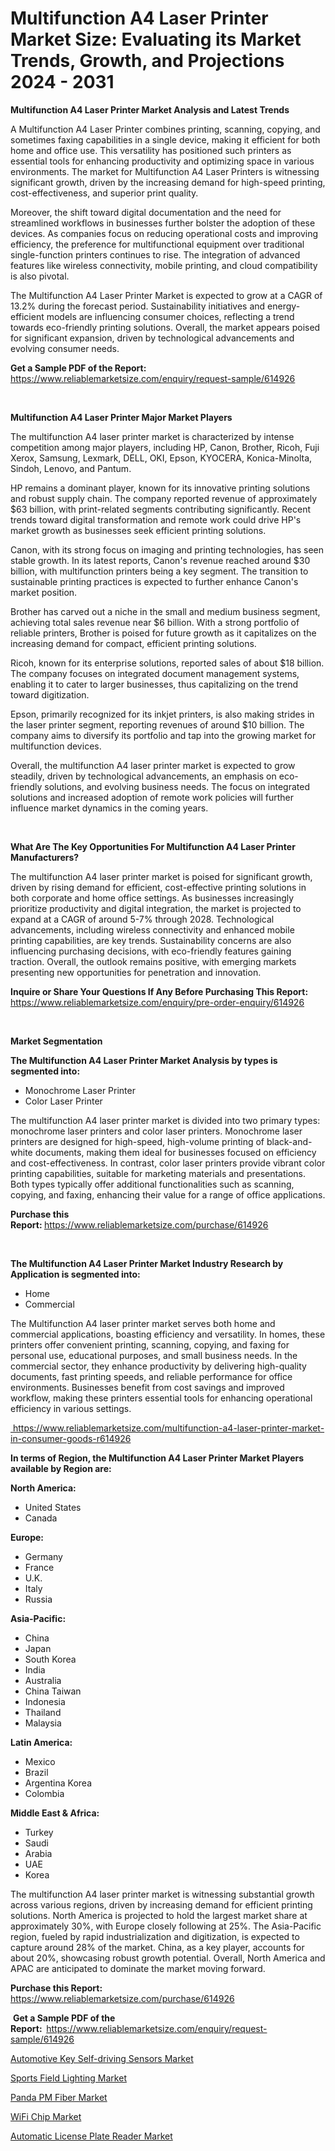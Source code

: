 <p><h1>Multifunction A4 Laser Printer Market Size: Evaluating its Market Trends, Growth, and Projections 2024 - 2031</h1></p><p><strong>Multifunction A4 Laser Printer Market Analysis and Latest Trends</strong></p>
<p><p>A Multifunction A4 Laser Printer combines printing, scanning, copying, and sometimes faxing capabilities in a single device, making it efficient for both home and office use. This versatility has positioned such printers as essential tools for enhancing productivity and optimizing space in various environments. The market for Multifunction A4 Laser Printers is witnessing significant growth, driven by the increasing demand for high-speed printing, cost-effectiveness, and superior print quality. </p><p>Moreover, the shift toward digital documentation and the need for streamlined workflows in businesses further bolster the adoption of these devices. As companies focus on reducing operational costs and improving efficiency, the preference for multifunctional equipment over traditional single-function printers continues to rise. The integration of advanced features like wireless connectivity, mobile printing, and cloud compatibility is also pivotal. </p><p>The Multifunction A4 Laser Printer Market is expected to grow at a CAGR of 13.2% during the forecast period. Sustainability initiatives and energy-efficient models are influencing consumer choices, reflecting a trend towards eco-friendly printing solutions. Overall, the market appears poised for significant expansion, driven by technological advancements and evolving consumer needs.</p></p>
<p><strong>Get a Sample PDF of the Report:&nbsp;</strong> <a href="https://www.reliablemarketsize.com/enquiry/request-sample/614926?utm_campaign=1176&utm_medium=2&utm_source=Github&utm_content=ia&utm_term=01102024&utm_id=multifunction-a4-laser-printer">https://www.reliablemarketsize.com/enquiry/request-sample/614926</a></p>
<p>&nbsp;</p>
<p><strong>Multifunction A4 Laser Printer Major Market Players</strong></p>
<p><p>The multifunction A4 laser printer market is characterized by intense competition among major players, including HP, Canon, Brother, Ricoh, Fuji Xerox, Samsung, Lexmark, DELL, OKI, Epson, KYOCERA, Konica-Minolta, Sindoh, Lenovo, and Pantum. </p><p>HP remains a dominant player, known for its innovative printing solutions and robust supply chain. The company reported revenue of approximately $63 billion, with print-related segments contributing significantly. Recent trends toward digital transformation and remote work could drive HP's market growth as businesses seek efficient printing solutions.</p><p>Canon, with its strong focus on imaging and printing technologies, has seen stable growth. In its latest reports, Canon's revenue reached around $30 billion, with multifunction printers being a key segment. The transition to sustainable printing practices is expected to further enhance Canon's market position.</p><p>Brother has carved out a niche in the small and medium business segment, achieving total sales revenue near $6 billion. With a strong portfolio of reliable printers, Brother is poised for future growth as it capitalizes on the increasing demand for compact, efficient printing solutions.</p><p>Ricoh, known for its enterprise solutions, reported sales of about $18 billion. The company focuses on integrated document management systems, enabling it to cater to larger businesses, thus capitalizing on the trend toward digitization.</p><p>Epson, primarily recognized for its inkjet printers, is also making strides in the laser printer segment, reporting revenues of around $10 billion. The company aims to diversify its portfolio and tap into the growing market for multifunction devices.</p><p>Overall, the multifunction A4 laser printer market is expected to grow steadily, driven by technological advancements, an emphasis on eco-friendly solutions, and evolving business needs. The focus on integrated solutions and increased adoption of remote work policies will further influence market dynamics in the coming years.</p></p>
<p>&nbsp;</p>
<p><strong>What Are The Key Opportunities For Multifunction A4 Laser Printer Manufacturers?</strong></p>
<p><p>The multifunction A4 laser printer market is poised for significant growth, driven by rising demand for efficient, cost-effective printing solutions in both corporate and home office settings. As businesses increasingly prioritize productivity and digital integration, the market is projected to expand at a CAGR of around 5-7% through 2028. Technological advancements, including wireless connectivity and enhanced mobile printing capabilities, are key trends. Sustainability concerns are also influencing purchasing decisions, with eco-friendly features gaining traction. Overall, the outlook remains positive, with emerging markets presenting new opportunities for penetration and innovation.</p></p>
<p><strong>Inquire or Share Your Questions If Any Before Purchasing This Report:</strong> <a href="https://www.reliablemarketsize.com/enquiry/pre-order-enquiry/614926?utm_campaign=1176&utm_medium=2&utm_source=Github&utm_content=ia&utm_term=01102024&utm_id=multifunction-a4-laser-printer">https://www.reliablemarketsize.com/enquiry/pre-order-enquiry/614926</a></p>
<p>&nbsp;</p>
<p><strong>Market Segmentation</strong></p>
<p><strong>The Multifunction A4 Laser Printer Market Analysis by types is segmented into:</strong></p>
<p><ul><li>Monochrome Laser Printer</li><li>Color Laser Printer</li></ul></p>
<p><p>The multifunction A4 laser printer market is divided into two primary types: monochrome laser printers and color laser printers. Monochrome laser printers are designed for high-speed, high-volume printing of black-and-white documents, making them ideal for businesses focused on efficiency and cost-effectiveness. In contrast, color laser printers provide vibrant color printing capabilities, suitable for marketing materials and presentations. Both types typically offer additional functionalities such as scanning, copying, and faxing, enhancing their value for a range of office applications.</p></p>
<p><strong>Purchase this Report:&nbsp;</strong><a href="https://www.reliablemarketsize.com/purchase/614926?utm_campaign=1176&utm_medium=2&utm_source=Github&utm_content=ia&utm_term=01102024&utm_id=multifunction-a4-laser-printer">https://www.reliablemarketsize.com/purchase/614926</a></p>
<p>&nbsp;</p>
<p><strong>The Multifunction A4 Laser Printer Market Industry Research by Application is segmented into:</strong></p>
<p><ul><li>Home</li><li>Commercial</li></ul></p>
<p><p>The Multifunction A4 laser printer market serves both home and commercial applications, boasting efficiency and versatility. In homes, these printers offer convenient printing, scanning, copying, and faxing for personal use, educational purposes, and small business needs. In the commercial sector, they enhance productivity by delivering high-quality documents, fast printing speeds, and reliable performance for office environments. Businesses benefit from cost savings and improved workflow, making these printers essential tools for enhancing operational efficiency in various settings.</p></p>
<p><a href="https://www.reliablemarketsize.com/multifunction-a4-laser-printer-market-in-consumer-goods-r614926?utm_campaign=1176&utm_medium=2&utm_source=Github&utm_content=ia&utm_term=01102024&utm_id=multifunction-a4-laser-printer">&nbsp;https://www.reliablemarketsize.com/multifunction-a4-laser-printer-market-in-consumer-goods-r614926</a></p>
<p><strong>In terms of Region, the Multifunction A4 Laser Printer Market Players available by Region are:</strong></p>
<p>
    <p> <strong> North America: </strong>
        <ul>
            <li>United States</li>
            <li>Canada</li>
        </ul>
        </p> 
    <p> <strong> Europe: </strong>
        <ul>
            <li>Germany</li>
            <li>France</li>
            <li>U.K.</li>
            <li>Italy</li>
            <li>Russia</li>
        </ul>
        </p> 
    <p> <strong> Asia-Pacific: </strong>
        <ul>
            <li>China</li>
            <li>Japan</li>
            <li>South Korea</li>
            <li>India</li>
            <li>Australia</li>
            <li>China Taiwan</li>
            <li>Indonesia</li>
            <li>Thailand</li>
            <li>Malaysia</li>
        </ul>
        </p> 
    <p> <strong> Latin America: </strong>
        <ul>
            <li>Mexico</li>
            <li>Brazil</li>
            <li>Argentina Korea</li>
            <li>Colombia</li>
        </ul>
        </p> 
    <p> <strong> Middle East & Africa: </strong>
        <ul>
            <li>Turkey</li>
            <li>Saudi</li>
            <li>Arabia</li>
            <li>UAE</li>
            <li>Korea</li>
        </ul>
    </p>
    </p>
<p><p>The multifunction A4 laser printer market is witnessing substantial growth across various regions, driven by increasing demand for efficient printing solutions. North America is projected to hold the largest market share at approximately 30%, with Europe closely following at 25%. The Asia-Pacific region, fueled by rapid industrialization and digitization, is expected to capture around 28% of the market. China, as a key player, accounts for about 20%, showcasing robust growth potential. Overall, North America and APAC are anticipated to dominate the market moving forward.</p></p>
<p><strong>Purchase this Report: </strong><a href="https://www.reliablemarketsize.com/purchase/614926?utm_campaign=1176&utm_medium=2&utm_source=Github&utm_content=ia&utm_term=01102024&utm_id=multifunction-a4-laser-printer">https://www.reliablemarketsize.com/purchase/614926</a></p>
<p>&nbsp;<strong>Get a Sample PDF of the Report:&nbsp;&nbsp;</strong><a href="https://www.reliablemarketsize.com/enquiry/request-sample/614926?utm_campaign=1176&utm_medium=2&utm_source=Github&utm_content=ia&utm_term=01102024&utm_id=multifunction-a4-laser-printer">https://www.reliablemarketsize.com/enquiry/request-sample/614926</a></p>
<p><strong></strong></p>
<p><p><a href="https://github.com/RickHolmes3/Market-Research-Report-List-6/blob/main/automotive-key-self-driving-sensors-market.md?utm_campaign=1176&utm_medium=2&utm_source=Github&utm_content=ia&utm_term=01102024&utm_id=multifunction-a4-laser-printer">Automotive Key Self-driving Sensors Market</a></p><p><a href="https://issuu.com/reportprime-2/docs/sports-field-lighting-market-size-2_e6cb56108caa17?utm_campaign=1176&utm_medium=2&utm_source=Github&utm_content=ia&utm_term=01102024&utm_id=multifunction-a4-laser-printer">Sports Field Lighting Market</a></p><p><a href="https://www.linkedin.com/pulse/panda-pm-fiber-market-evolution-global-trends-regional-ngl0e?utm_campaign=1176&utm_medium=2&utm_source=Github&utm_content=ia&utm_term=01102024&utm_id=multifunction-a4-laser-printer">Panda PM Fiber Market</a></p><p><a href="https://www.linkedin.com/pulse/how-regional-markets-adapting-wifi-chip-market-innovations-opfoe?utm_campaign=1176&utm_medium=2&utm_source=Github&utm_content=ia&utm_term=01102024&utm_id=multifunction-a4-laser-printer">WiFi Chip Market</a></p><p><a href="https://issuu.com/reportprime-2/docs/automatic-license-plate-reader-mark_2c29c626a554e0?utm_campaign=1176&utm_medium=2&utm_source=Github&utm_content=ia&utm_term=01102024&utm_id=multifunction-a4-laser-printer">Automatic License Plate Reader Market</a></p></p>